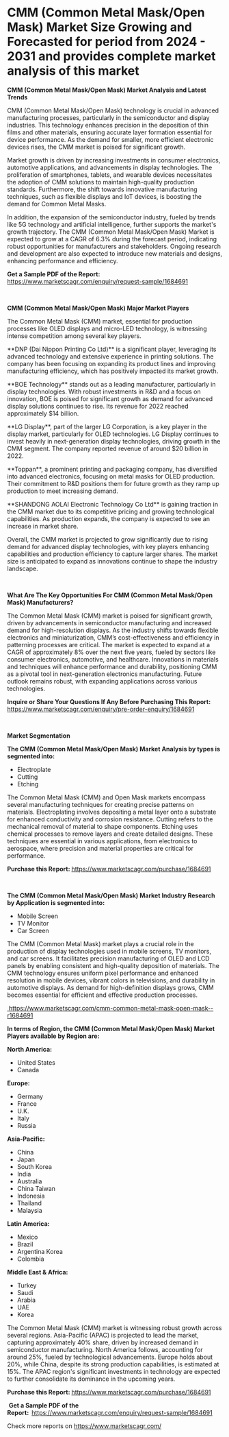 <p><h1>CMM (Common Metal Mask/Open Mask) Market Size Growing and Forecasted for period from 2024 - 2031 and provides complete market analysis of this market</h1></p><p><strong>CMM (Common Metal Mask/Open Mask) Market Analysis and Latest Trends</strong></p>
<p><p>CMM (Common Metal Mask/Open Mask) technology is crucial in advanced manufacturing processes, particularly in the semiconductor and display industries. This technology enhances precision in the deposition of thin films and other materials, ensuring accurate layer formation essential for device performance. As the demand for smaller, more efficient electronic devices rises, the CMM market is poised for significant growth.</p><p>Market growth is driven by increasing investments in consumer electronics, automotive applications, and advancements in display technologies. The proliferation of smartphones, tablets, and wearable devices necessitates the adoption of CMM solutions to maintain high-quality production standards. Furthermore, the shift towards innovative manufacturing techniques, such as flexible displays and IoT devices, is boosting the demand for Common Metal Masks.</p><p>In addition, the expansion of the semiconductor industry, fueled by trends like 5G technology and artificial intelligence, further supports the market's growth trajectory. The CMM (Common Metal Mask/Open Mask) Market is expected to grow at a CAGR of 6.3% during the forecast period, indicating robust opportunities for manufacturers and stakeholders. Ongoing research and development are also expected to introduce new materials and designs, enhancing performance and efficiency.</p></p>
<p><strong>Get a Sample PDF of the Report:&nbsp;</strong> <a href="https://www.marketscagr.com/enquiry/request-sample/1684691?utm_campaign=1789&utm_medium=2&utm_source=Github&utm_content=ia&utm_term=30122024&utm_id=cmm-common-metal-maskopen-mask">https://www.marketscagr.com/enquiry/request-sample/1684691</a></p>
<p>&nbsp;</p>
<p><strong>CMM (Common Metal Mask/Open Mask) Major Market Players</strong></p>
<p><p>The Common Metal Mask (CMM) market, essential for production processes like OLED displays and micro-LED technology, is witnessing intense competition among several key players.</p><p>**DNP (Dai Nippon Printing Co Ltd)** is a significant player, leveraging its advanced technology and extensive experience in printing solutions. The company has been focusing on expanding its product lines and improving manufacturing efficiency, which has positively impacted its market growth. </p><p>**BOE Technology** stands out as a leading manufacturer, particularly in display technologies. With robust investments in R&D and a focus on innovation, BOE is poised for significant growth as demand for advanced display solutions continues to rise. Its revenue for 2022 reached approximately $14 billion.</p><p>**LG Display**, part of the larger LG Corporation, is a key player in the display market, particularly for OLED technologies. LG Display continues to invest heavily in next-generation display technologies, driving growth in the CMM segment. The company reported revenue of around $20 billion in 2022.</p><p>**Toppan**, a prominent printing and packaging company, has diversified into advanced electronics, focusing on metal masks for OLED production. Their commitment to R&D positions them for future growth as they ramp up production to meet increasing demand.</p><p>**SHANDONG AOLAI Electronic Technology Co Ltd** is gaining traction in the CMM market due to its competitive pricing and growing technological capabilities. As production expands, the company is expected to see an increase in market share.</p><p>Overall, the CMM market is projected to grow significantly due to rising demand for advanced display technologies, with key players enhancing capabilities and production efficiency to capture larger shares. The market size is anticipated to expand as innovations continue to shape the industry landscape.</p></p>
<p>&nbsp;</p>
<p><strong>What Are The Key Opportunities For CMM (Common Metal Mask/Open Mask) Manufacturers?</strong></p>
<p><p>The Common Metal Mask (CMM) market is poised for significant growth, driven by advancements in semiconductor manufacturing and increased demand for high-resolution displays. As the industry shifts towards flexible electronics and miniaturization, CMM’s cost-effectiveness and efficiency in patterning processes are critical. The market is expected to expand at a CAGR of approximately 8% over the next five years, fueled by sectors like consumer electronics, automotive, and healthcare. Innovations in materials and techniques will enhance performance and durability, positioning CMM as a pivotal tool in next-generation electronics manufacturing. Future outlook remains robust, with expanding applications across various technologies.</p></p>
<p><strong>Inquire or Share Your Questions If Any Before Purchasing This Report:</strong> <a href="https://www.marketscagr.com/enquiry/pre-order-enquiry/1684691?utm_campaign=1789&utm_medium=2&utm_source=Github&utm_content=ia&utm_term=30122024&utm_id=cmm-common-metal-maskopen-mask">https://www.marketscagr.com/enquiry/pre-order-enquiry/1684691</a></p>
<p>&nbsp;</p>
<p><strong>Market Segmentation</strong></p>
<p><strong>The CMM (Common Metal Mask/Open Mask) Market Analysis by types is segmented into:</strong></p>
<p><ul><li>Electroplate</li><li>Cutting</li><li>Etching</li></ul></p>
<p><p>The Common Metal Mask (CMM) and Open Mask markets encompass several manufacturing techniques for creating precise patterns on materials. Electroplating involves depositing a metal layer onto a substrate for enhanced conductivity and corrosion resistance. Cutting refers to the mechanical removal of material to shape components. Etching uses chemical processes to remove layers and create detailed designs. These techniques are essential in various applications, from electronics to aerospace, where precision and material properties are critical for performance.</p></p>
<p><strong>Purchase this Report:&nbsp;</strong><a href="https://www.marketscagr.com/purchase/1684691?utm_campaign=1789&utm_medium=2&utm_source=Github&utm_content=ia&utm_term=30122024&utm_id=cmm-common-metal-maskopen-mask">https://www.marketscagr.com/purchase/1684691</a></p>
<p>&nbsp;</p>
<p><strong>The CMM (Common Metal Mask/Open Mask) Market Industry Research by Application is segmented into:</strong></p>
<p><ul><li>Mobile Screen</li><li>TV Monitor</li><li>Car Screen</li></ul></p>
<p><p>The CMM (Common Metal Mask) market plays a crucial role in the production of display technologies used in mobile screens, TV monitors, and car screens. It facilitates precision manufacturing of OLED and LCD panels by enabling consistent and high-quality deposition of materials. The CMM technology ensures uniform pixel performance and enhanced resolution in mobile devices, vibrant colors in televisions, and durability in automotive displays. As demand for high-definition displays grows, CMM becomes essential for efficient and effective production processes.</p></p>
<p><a href="https://www.marketscagr.com/cmm-common-metal-mask-open-mask--r1684691?utm_campaign=1789&utm_medium=2&utm_source=Github&utm_content=ia&utm_term=30122024&utm_id=cmm-common-metal-maskopen-mask">&nbsp;https://www.marketscagr.com/cmm-common-metal-mask-open-mask--r1684691</a></p>
<p><strong>In terms of Region, the CMM (Common Metal Mask/Open Mask) Market Players available by Region are:</strong></p>
<p>
    <p> <strong> North America: </strong>
        <ul>
            <li>United States</li>
            <li>Canada</li>
        </ul>
        </p> 
    <p> <strong> Europe: </strong>
        <ul>
            <li>Germany</li>
            <li>France</li>
            <li>U.K.</li>
            <li>Italy</li>
            <li>Russia</li>
        </ul>
        </p> 
    <p> <strong> Asia-Pacific: </strong>
        <ul>
            <li>China</li>
            <li>Japan</li>
            <li>South Korea</li>
            <li>India</li>
            <li>Australia</li>
            <li>China Taiwan</li>
            <li>Indonesia</li>
            <li>Thailand</li>
            <li>Malaysia</li>
        </ul>
        </p> 
    <p> <strong> Latin America: </strong>
        <ul>
            <li>Mexico</li>
            <li>Brazil</li>
            <li>Argentina Korea</li>
            <li>Colombia</li>
        </ul>
        </p> 
    <p> <strong> Middle East & Africa: </strong>
        <ul>
            <li>Turkey</li>
            <li>Saudi</li>
            <li>Arabia</li>
            <li>UAE</li>
            <li>Korea</li>
        </ul>
    </p>
    </p>
<p><p>The Common Metal Mask (CMM) market is witnessing robust growth across several regions. Asia-Pacific (APAC) is projected to lead the market, capturing approximately 40% share, driven by increased demand in semiconductor manufacturing. North America follows, accounting for around 25%, fueled by technological advancements. Europe holds about 20%, while China, despite its strong production capabilities, is estimated at 15%. The APAC region's significant investments in technology are expected to further consolidate its dominance in the upcoming years.</p></p>
<p><strong>Purchase this Report: </strong><a href="https://www.marketscagr.com/purchase/1684691?utm_campaign=1789&utm_medium=2&utm_source=Github&utm_content=ia&utm_term=30122024&utm_id=cmm-common-metal-maskopen-mask">https://www.marketscagr.com/purchase/1684691</a></p>
<p>&nbsp;<strong>Get a Sample PDF of the Report:&nbsp;&nbsp;</strong><a href="https://www.marketscagr.com/enquiry/request-sample/1684691?utm_campaign=1789&utm_medium=2&utm_source=Github&utm_content=ia&utm_term=30122024&utm_id=cmm-common-metal-maskopen-mask">https://www.marketscagr.com/enquiry/request-sample/1684691</a></p>
<p><strong></strong></p>
<p>Check more reports on <a href="https://www.marketscagr.com/?utm_campaign=1789&utm_medium=2&utm_source=Github&utm_content=ia&utm_term=30122024&utm_id=cmm-common-metal-maskopen-mask">https://www.marketscagr.com/</a></p>